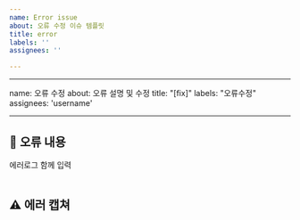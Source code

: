 ```yaml
---
name: Error issue
about: 오류 수정 이슈 템플릿
title: error
labels: ''
assignees: ''

---
```


---
name: 오류 수정
about: 오류 설명 및 수정
title: "[fix]"
labels: "오류수정"
assignees: 'username'

---

## 🤔 오류 내용
에러로그 함께 입력  
<br>


## ⚠ 에러 캡쳐 

<br>
